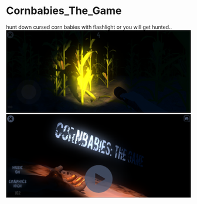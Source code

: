 # Cornbabies_The_Game
hunt down cursed corn babies with flashlight or you will get hunted..
![Alt text](https://github.com/Alizadev/Cornbabies_The_Game/blob/main/Screenshot%202023-09-17%20142356.png "#1")
![Alt text](https://github.com/Alizadev/Cornbabies_The_Game/blob/main/Screenshot%202023-09-17%20142421.png "#2")
